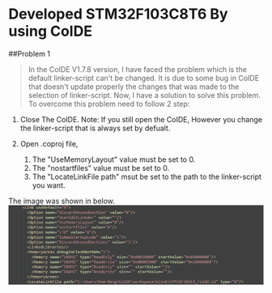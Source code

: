 Developed STM32F103C8T6 By using CoIDE
======================================

##Problem 1
>In the CoIDE V1.7.8 version, I have faced the problem which is the default linker-script can't be changed. It is due to some bug in CoIDE that doesn't update properly the changes that was made to the selection of linker-script. Now, I have a solution to solve this problem. To overcome this problem need to follow 2 step:

1. Close The CoIDE. Note: If you still open the CoIDE, However you change the linker-script that is always set by defualt.

2. Open .coproj file,
   1. The "UseMemoryLayout" value must be set to 0.
   2. The "nostartfiles" value must be set to 0.
   3. The "LocateLinkFile path" msut be set to the path to the linker-script you want.

The image was shown in below.
![Alt text](https://github.com/Twinkle0613/BlinkLED_CoIDE/blob/master/Image/coproj.png "blink.coproj")
